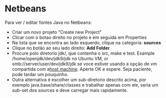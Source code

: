 # Netbeans

Para ver / editar fontes Java no  Netbeans:
 - Criar um novo projeto "Create new Project"
 - Clicar com o botao direito no projeto e em seguida em Properties
 - Na lista que se encontra ao lado esquerdo, clique na categoria: **sources**
 - Clique no botão ao seu lado direito: **Add Folder**
 - Procure polo diretorio jdk/, que contenha o src, make e test. Example /home/openjdk/dev/jdk9/jdk no Ubuntu VM, or smb://server/user/dev/jdk9/jdk se voce estiver usando a opção de vm compartida com a[host machine](../virtual-machines/sharing_host_folder_with_guest_vm.md). Aperte OK e espere. Seja paciente, pode tardar um pouquinho.
 - Outra alternativa é escolher um sub-diretorio descrito acima, por exemplo java.base/share/classes e trabalhar apenas com ele, seria um sub-set dos sources e deve carregar mais rapidamente.
